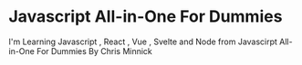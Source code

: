 # Javascript All-in-One For Dummies

I'm Learning Javascript , React , Vue , Svelte and Node from Javascirpt All-in-One For Dummies By Chris Minnick

